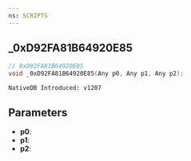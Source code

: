 ```yaml
---
ns: SCRIPTS
---
```

## _0xD92FA81B64920E85

```c
// 0xD92FA81B64920E85
void _0xD92FA81B64920E85(Any p0, Any p1, Any p2);
```

```
NativeDB Introduced: v1207
```

## Parameters
* **p0**:
* **p1**:
* **p2**:

